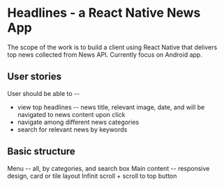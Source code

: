 # Headlines - a React Native News App
The scope of the work is to build a client using React Native that delivers top news collected from News API. 
Currently focus on Android app. 

## User stories
User should be able to --
* view top headlines -- news title, relevant image, date, and will be navigated to news content upon click
* navigate among different news categories
* search for relevant news by keywords

## Basic structure
Menu -- all, by categories, and search box
Main content -- responsive design, card or tile layout
Infinit scroll + scroll to top button